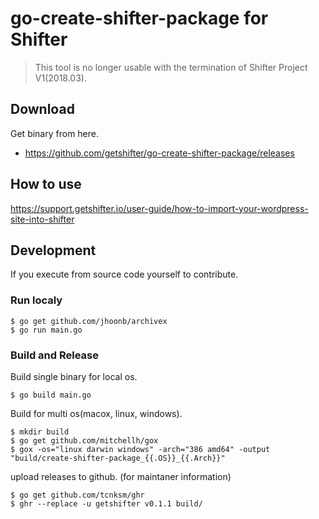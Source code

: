 # go-create-shifter-package for Shifter

> This tool is no longer usable with the termination of Shifter Project V1(2018.03).

## Download 

Get binary from here.

- https://github.com/getshifter/go-create-shifter-package/releases

## How to use

https://support.getshifter.io/user-guide/how-to-import-your-wordpress-site-into-shifter

## Development

If you execute from source code yourself to contribute.

### Run localy

```
$ go get github.com/jhoonb/archivex
$ go run main.go
```

### Build and Release

Build single binary for local os.

```
$ go build main.go
```

Build for multi os(macox, linux, windows).

```
$ mkdir build
$ go get github.com/mitchellh/gox
$ gox -os="linux darwin windows" -arch="386 amd64" -output "build/create-shifter-package_{{.OS}}_{{.Arch}}"
```

upload releases to github. (for maintaner information)

```
$ go get github.com/tcnksm/ghr
$ ghr --replace -u getshifter v0.1.1 build/
```
